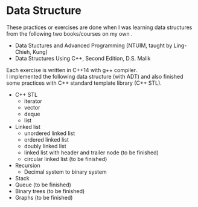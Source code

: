 # Data Structure
These practices or exercises are done when I was learning data structures from the following two books/courses on my own .

- Data Stuctures and Advanced Programming (NTUIM, taught by Ling-Chieh, Kung) 
- Data Structures Using C++, Second Edition, D.S. Malik

Each exercise is written in C++14 with g++ compiler.\
I implemented the following data structure (with ADT) and also finished some practices with C++ standard template library (C++ STL).

- C++ STL 
    - iterator
    - vector
    - deque
    - list
- Linked list
    - unordered linked list
    - ordered linked list
    - doubly linked list
    - linked list with header and trailer node (to be finished)
    - circular linked list (to be finished)
- Recursion
    - Decimal system to binary system
- Stack
- Queue (to be finished)
- Binary trees (to be finished)
- Graphs (to be finished)
